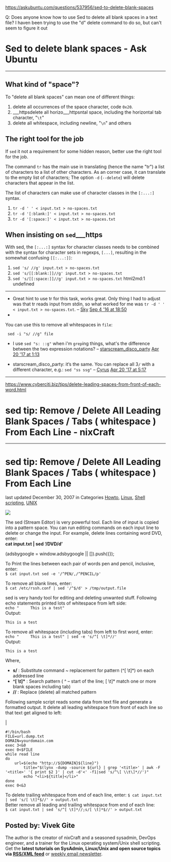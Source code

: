 https://askubuntu.com/questions/537956/sed-to-delete-blank-spaces





Q: Does anyone know how to use Sed to delete all blank spaces in a text file? I haven been trying to use the "d" delete command to do so, but can't seem to figure it out

# Sed to delete blank spaces - Ask Ubuntu

---------------------------
## What kind of "space"?

To "delete all blank spaces" can mean one of different things:

1.  delete all occurrences of the space character, code `0x20`.
2.  ___httpsdelete all horizo___httpsntal space, including the horizontal tab character, "`\t`"
3.  delete all whitespace, including newline, "`\n`" and others

## The right tool for the job

If `sed` it not a requirement for some hidden reason, better use the right tool for the job.

The command `tr` has the main use in translating (hence the name "tr") a list of characters to a list of other characters. As an corner case, it can translate to the empty list of characters; The option `-d` (`--delete`) will delete characters that appear in the list.

The list of characters can make use of character classes in the `[:...:]` syntax.

1.  `tr -d ' ' < input.txt > no-spaces.txt`
2.  `tr -d '[:blank:]' < input.txt > no-spaces.txt`
3.  `tr -d '[:space:]' < input.txt > no-spaces.txt`

## When insisting on `sed`___https

With sed, the `[:...:]` syntax for character classes needs to be combined with the syntax for character sets in regexps, `[...]`, resulting in the somewhat confusing `[[:...:]]`:

1.  `sed 's/ //g' input.txt > no-spaces.txt`
2.  `sed 's/[[:blank:]]//g' input.txt > no-spaces.txt`
3.  `sed 's/[[:space:]]//g' input.txt > no-spaces.txt`
    html2md:1 undefined





---



- Great hint to use tr for this task, works great. Only thing I had to adjust was that tr reads input from stdin, so what worked for me was `tr -d ' ' < input.txt > no-spaces.txt`. – [Sky](https://askubuntu.com/users/590698/sky) [Sep 4 '16 at 18:50](https://askubuntu.com/questions/537956/sed-to-delete-blank-spaces#comment1245413_538771)
- 

 



You can use this to remove all whitespaces in `file`:

```
 sed -i "s/ //g" file
```



- I use `sed "s: ::g"` when i'm `grep`ing things, what's the difference between the two expression notations? – [starscream_disco_party](https://askubuntu.com/users/412779/starscream-disco-party) [Apr 20 '17 at 1:13](https://askubuntu.com/questions/537956/sed-to-delete-blank-spaces#comment1424311_537964)

  

- starscream_disco_party: it‘s the same. You can replace all 3`/` with a different character, e.g.: `sed "ss ssg"` – [Cyrus](https://askubuntu.com/users/336375/cyrus) [Apr 20 '17 at 5:17](https://askubuntu.com/questions/537956/sed-to-delete-blank-spaces#comment1424372_537964)

 



---



https://www.cyberciti.biz/tips/delete-leading-spaces-from-front-of-each-word.html

# sed tip: Remove / Delete All Leading Blank Spaces / Tabs ( whitespace ) From Each Line - nixCraft

---------------------------
# sed tip: Remove / Delete All Leading Blank Spaces / Tabs ( whitespace ) From Each Line

last updated December 30, 2007 in Categories [Howto](https://www.cyberciti.biz/tips/category/howto), [Linux](https://www.cyberciti.biz/tips/category/linux), [Shell scripting](https://www.cyberciti.biz/tips/category/shell-scripting), [UNIX](https://www.cyberciti.biz/tips/category/unix)

[![](https://www.cyberciti.biz/media/new/category/old/terminal.png)](//www.cyberciti.biz/tips/category/shell-scripting "See all Bash/Shell scripting related tips/articles")

The sed (Stream Editor) is very powerful tool. Each line of input is copied into a pattern space. You can run editing commands on each input line to delete or change the input. For example, delete lines containing word DVD, enter:  
__cat input.txt | sed ‘/DVD/d’__

(adsbygoogle = window.adsbygoogle || \[\]).push({});

To Print the lines between each pair of words pen and pencil, inclusive, enter:  
`$ cat input.txt sed -e '/^PEN/,/^PENCIL/p'`

To remove all blank lines, enter:  
`$ cat /etc/rssh.conf | sed '/^$/d' > /tmp/output.file`

sed is very handy tool for editing and deleting unwanted stuff. Following echo statements printed lots of whitespace from left side:  
`echo "     This is a test"`  
Output:

```
This is a test
```

To remove all whitespace (including tabs) from left to first word, enter:  
`echo "     This is a test" | sed -e 's/^[ \t]*//'`  
Output:

```
This is a test
```

Where,

-   __s/__ : Substitute command ~ replacement for pattern (^\[ \\t\]*) on each addressed line
-   __^\[ \\t\]*__ : Search pattern ( ^ – start of the line; \[ \\t\]* match one or more blank spaces including tab)
-   __//__ : Replace (delete) all matched pattern

Following sample script reads some data from text file and generate a formatted output. It delete all leading whitespace from front of each line so that text get aligned to left:

| 
```shell
#!/bin/bash
FILE=url.dump.txt
DOMAIN=yourdomain.com
exec 3<&0
exec 0<$FILE
while read line
do
	url=$(echo "http://${DOMAIN}${line}")
        title="$(lynx -dump -source ${url} | grep '<title>' | awk -F '<title>' '{ print $2 }' | cut -d'<' -f1|sed 's/^\[ \\t\]*//')"
        echo "<li>${title}</li>"
done
exec 0<&3	
```

To delete trailing whitespace from end of each line, enter: 
`$ cat input.txt | sed 's/[ \t]*$//' > output.txt`  
Better remove all leading and trailing whitespace from end of each line:  
`$ cat input.txt | sed 's/^[ \t]*//;s/[ \t]*$//' > output.txt`

## Posted by: Vivek Gite

The author is the creator of nixCraft and a seasoned sysadmin, DevOps engineer, and a trainer for the Linux operating system/Unix shell scripting. Get the __latest tutorials on SysAdmin, Linux/Unix and open source topics via [RSS/XML feed](https://www.cyberciti.biz/atom/atom.xml)__ or [weekly email newsletter](https://www.cyberciti.biz/subscribe-to-weekly-linux-unix-newsletter-for-sysadmin/).